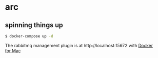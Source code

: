# arc

## spinning things up

```bash
$ docker-compose up -d
```

The rabbitmq management plugin is at http://localhost:15672 with [Docker for Mac](https://docs.docker.com/docker-for-mac/)
